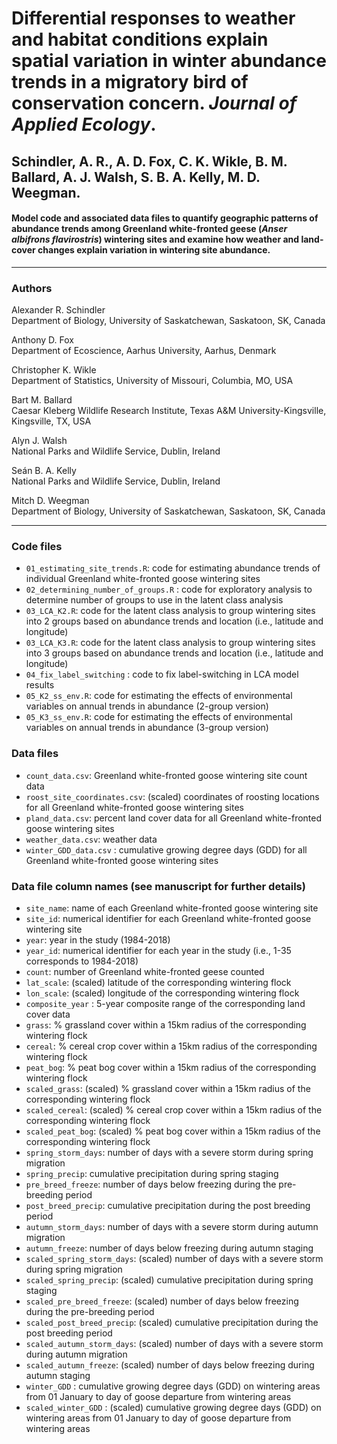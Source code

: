 # Differential responses to weather and habitat conditions explain spatial variation in winter abundance trends in a migratory bird of conservation concern. *Journal of Applied Ecology*.
## Schindler, A. R., A. D. Fox, C. K. Wikle, B. M. Ballard, A. J. Walsh, S. B. A. Kelly, M. D. Weegman. 

#### Model code and associated data files to quantify geographic patterns of abundance trends among Greenland white-fronted geese (*Anser albifrons flavirostris*) wintering sites and examine how weather and land-cover changes explain variation in wintering site abundance. 
___
### Authors
Alexander R. Schindler  
Department of Biology, University of Saskatchewan, Saskatoon, SK, Canada

Anthony D. Fox  
Department of Ecoscience, Aarhus University, Aarhus, Denmark

Christopher K. Wikle  
Department of Statistics, University of Missouri, Columbia, MO, USA

Bart M. Ballard  
Caesar Kleberg Wildlife Research Institute, Texas A&M University-Kingsville, Kingsville, TX, USA

Alyn J. Walsh  
National Parks and Wildlife Service, Dublin, Ireland

Seán B. A. Kelly  
National Parks and Wildlife Service, Dublin, Ireland

Mitch D. Weegman  
Department of Biology, University of Saskatchewan, Saskatoon, SK, Canada
___
### Code files
- `01_estimating_site_trends.R`: code for estimating abundance trends of individual Greenland white-fronted goose wintering sites
- `02_determining_number_of_groups.R` : code for exploratory analysis to determine number of groups to use in the latent class analysis
- `03_LCA_K2.R`: code for the latent class analysis to group wintering sites into 2 groups based on abundance trends and location (i.e., latitude and longitude) 
- `03_LCA_K3.R`: code for the latent class analysis to group wintering sites into 3 groups based on abundance trends and location (i.e., latitude and longitude) 
- `04_fix_label_switching` : code to fix label-switching in LCA model results
- `05_K2_ss_env.R`: code for estimating the effects of environmental variables on annual trends in abundance (2-group version)
- `05_K3_ss_env.R`: code for estimating the effects of environmental variables on annual trends in abundance (3-group version)

### Data files
- `count_data.csv`: Greenland white-fronted goose wintering site count data
- `roost_site_coordinates.csv`: (scaled) coordinates of roosting locations for all Greenland white-fronted goose wintering sites
- `pland_data.csv`: percent land cover data for all Greenland white-fronted goose wintering sites
- `weather_data.csv`: weather data 
- `winter_GDD_data.csv` : cumulative growing degree days (GDD) for all Greenland white-fronted goose wintering sites

### Data file column names (see manuscript for further details)
- `site_name`: name of each Greenland white-fronted goose wintering site
- `site_id`: numerical identifier for each Greenland white-fronted goose wintering site
- `year`: year in the study (1984-2018)
- `year_id`: numerical identifier for each year in the study (i.e., 1-35 corresponds to 1984-2018)
- `count`: number of Greenland white-fronted geese counted
- `lat_scale`: (scaled) latitude of the corresponding wintering flock
- `lon_scale`: (scaled) longitude of the corresponding wintering flock
- `composite_year` : 5-year composite range of the corresponding land cover data
- `grass`: % grassland cover within a 15km radius of the corresponding wintering flock
- `cereal`: % cereal crop cover within a 15km radius of the corresponding wintering flock
- `peat_bog`: % peat bog cover within a 15km radius of the corresponding wintering flock
- `scaled_grass`: (scaled) % grassland cover within a 15km radius of the corresponding wintering flock
- `scaled_cereal`: (scaled) % cereal crop cover within a 15km radius of the corresponding wintering flock
- `scaled_peat_bog`: (scaled) % peat bog cover within a 15km radius of the corresponding wintering flock
- `spring_storm_days`: number of days with a severe storm during spring migration
- `spring_precip`: cumulative precipitation during spring staging
- `pre_breed_freeze`: number of days below freezing during the pre-breeding period
- `post_breed_precip`: cumulative precipitation during the post breeding period
- `autumn_storm_days`: number of days with a severe storm during autumn migration
- `autumn_freeze`: number of days below freezing during autumn staging
- `scaled_spring_storm_days`: (scaled) number of days with a severe storm during spring migration
- `scaled_spring_precip`: (scaled) cumulative precipitation during spring staging
- `scaled_pre_breed_freeze`: (scaled) number of days below freezing during the pre-breeding period
- `scaled_post_breed_precip`: (scaled) cumulative precipitation during the post breeding period
- `scaled_autumn_storm_days`: (scaled) number of days with a severe storm during autumn migration
- `scaled_autumn_freeze`: (scaled) number of days below freezing during autumn staging
- `winter_GDD` : cumulative growing degree days (GDD) on wintering areas from 01 January to day of goose departure from wintering areas
- `scaled_winter_GDD` : (scaled) cumulative growing degree days (GDD) on wintering areas from 01 January to day of goose departure from wintering areas
